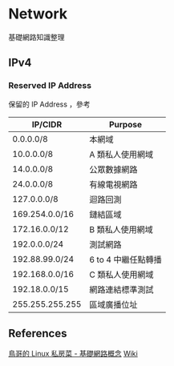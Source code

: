 Network
=======

基礎網路知識整理

IPv4
----

### Reserved IP Address

保留的 IP Address ，參考

|     IP/CIDR     |       Purpose       |
|  -------------  |  -----------------  |
| 0.0.0.0/8 | 本網域 |
| 10.0.0.0/8 | A 類私人使用網域 |
| 14.0.0.0/8 | 公眾數據網路 |
| 24.0.0.0/8 | 有線電視網路 |
| 127.0.0.0/8 | 迴路回測 |
| 169.254.0.0/16 | 鏈結區域 |
| 172.16.0.0/12 | B 類私人使用網域 |
| 192.0.0.0/24 | 測試網路 |
| 192.88.99.0/24 | 6 to 4 中繼任點轉播 |
| 192.168.0.0/16 | C 類私人使用網域 |
| 192.18.0.0/15 | 網路連結標準測試 |
| 255.255.255.255 | 區域廣播位址 |

References
----------

[鳥哥的 Linux 私房菜 - 基礎網路概念](http://linux.vbird.org/linux_server/0110network_basic.php)
[Wiki](https://en.wikipedia.org/wiki/Reserved_IP_addresses)
